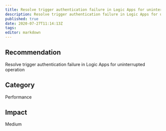 ```yaml
---
title: Resolve trigger authentication failure in Logic Apps for uninterrupted operation
description: Resolve trigger authentication failure in Logic Apps for uninterrupted operation
published: true
date: 2020-07-27T11:14:13Z
tags:
editor: markdown
---
```


## Recommendation
Resolve trigger authentication failure in Logic Apps for uninterrupted operation

## Category
Performance

## Impact
Medium

